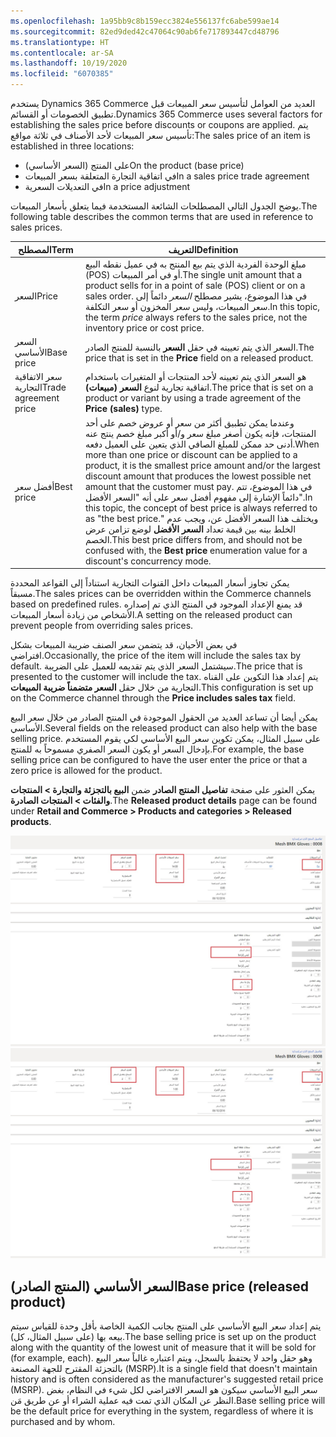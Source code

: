 ```yaml
---
ms.openlocfilehash: 1a95bb9c8b159ecc3824e556137fc6abe599ae14
ms.sourcegitcommit: 82ed9ded42c47064c90ab6fe717893447cd48796
ms.translationtype: HT
ms.contentlocale: ar-SA
ms.lasthandoff: 10/19/2020
ms.locfileid: "6070385"
---
```

<span data-ttu-id="52d55-101">يستخدم Dynamics 365 Commerce العديد من العوامل لتأسيس سعر المبيعات قبل تطبيق الخصومات أو القسائم.</span><span class="sxs-lookup"><span data-stu-id="52d55-101">Dynamics 365 Commerce uses several factors for establishing the sales price before discounts or coupons are applied.</span></span> <span data-ttu-id="52d55-102">يتم تأسيس سعر المبيعات لأحد الأصناف في ثلاثة مواقع:</span><span class="sxs-lookup"><span data-stu-id="52d55-102">The sales price of an item is established in three locations:</span></span>

- <span data-ttu-id="52d55-103">على المنتج (السعر الأساسي)</span><span class="sxs-lookup"><span data-stu-id="52d55-103">On the product (base price)</span></span>
- <span data-ttu-id="52d55-104">في اتفاقية التجارة المتعلقة بسعر المبيعات</span><span class="sxs-lookup"><span data-stu-id="52d55-104">In a sales price trade agreement</span></span>
- <span data-ttu-id="52d55-105">في التعديلات السعرية</span><span class="sxs-lookup"><span data-stu-id="52d55-105">In a price adjustment</span></span>

<span data-ttu-id="52d55-106">يوضح الجدول التالي المصطلحات الشائعة المستخدمة فيما يتعلق بأسعار المبيعات.</span><span class="sxs-lookup"><span data-stu-id="52d55-106">The following table describes the common terms that are used in reference to sales prices.</span></span>


|     <span data-ttu-id="52d55-107">المصطلح</span><span class="sxs-lookup"><span data-stu-id="52d55-107">Term</span></span>                     |     <span data-ttu-id="52d55-108">التعريف</span><span class="sxs-lookup"><span data-stu-id="52d55-108">Definition</span></span>                                                                                                                                                                                                                                                                                                                                                                                                             |
|------------------------------|-------------------------------------------------------------------------------------------------------------------------------------------------------------------------------------------------------------------------------------------------------------------------------------------------------------------------------------------------------------------------------------------------------------------------------------------------|
|     <span data-ttu-id="52d55-109">السعر</span><span class="sxs-lookup"><span data-stu-id="52d55-109">Price</span></span>                    |     <span data-ttu-id="52d55-110">مبلغ الوحدة الفردية الذي يتم بيع المنتج به في عميل نقطه البيع (POS) أو في أمر المبيعات.</span><span class="sxs-lookup"><span data-stu-id="52d55-110">The single unit amount that a product sells for in a point of sale (POS) client or on a sales order.</span></span> <span data-ttu-id="52d55-111">في هذا الموضوع، يشير مصطلح *السعر* دائماً إلى سعر المبيعات، وليس سعر المخزون أو سعر التكلفة.</span><span class="sxs-lookup"><span data-stu-id="52d55-111">In this topic, the term *price* always   refers to the sales price, not the inventory price or cost price.</span></span>                                                                                                                                                                                                                             |
|     <span data-ttu-id="52d55-112">السعر الأساسي</span><span class="sxs-lookup"><span data-stu-id="52d55-112">Base price</span></span>               |     <span data-ttu-id="52d55-113">السعر الذي يتم تعيينه في حقل **السعر** بالنسبة للمنتج الصادر.</span><span class="sxs-lookup"><span data-stu-id="52d55-113">The price that is set in the **Price** field on a released product.</span></span>                                                                                                                                                                                                                                                                                                                                                                           |
|     <span data-ttu-id="52d55-114">سعر الاتفاقية التجارية</span><span class="sxs-lookup"><span data-stu-id="52d55-114">Trade agreement price</span></span>    |     <span data-ttu-id="52d55-115">هو السعر الذي يتم تعيينه لأحد المنتجات أو المتغيرات باستخدام اتفاقية تجارية لنوع **السعر (مبيعات)**.</span><span class="sxs-lookup"><span data-stu-id="52d55-115">The price that is set on a product or variant by using a trade agreement of the **Price (sales)** type.</span></span>                                                                                                                                                                                                                                                                                                                                     |
|     <span data-ttu-id="52d55-116">أفضل سعر</span><span class="sxs-lookup"><span data-stu-id="52d55-116">Best price</span></span>               |     <span data-ttu-id="52d55-117">وعندما يمكن تطبيق أكثر من سعر أو عروض خصم على أحد المنتجات، فإنه يكون أصغر مبلغ سعر و/أو أكبر مبلغ خصم ينتج عنه أدنى حد ممكن للمبلغ الصافي الذي يتعين على العميل دفعه.</span><span class="sxs-lookup"><span data-stu-id="52d55-117">When more than one price or discount can be applied to a product, it is the smallest price amount and/or the largest discount amount that   produces the lowest possible net amount that the customer must pay.</span></span> <span data-ttu-id="52d55-118">في هذا الموضوع، تتم دائماً الإشارة إلى مفهوم أفضل سعر على أنه "السعر الأفضل".</span><span class="sxs-lookup"><span data-stu-id="52d55-118">In this topic, the concept of best price is always referred to as "the best price."</span></span> <span data-ttu-id="52d55-119">ويختلف هذا السعر الأفضل عن، ويجب عدم الخلط بينه بين قيمة تعداد **السعر الأفضل** لوضع تزامن عرض الخصم.</span><span class="sxs-lookup"><span data-stu-id="52d55-119">This best price differs from, and should not be confused with, the **Best price** enumeration value for a discount's concurrency mode.</span></span>    |

<span data-ttu-id="52d55-120">يمكن تجاوز أسعار المبيعات داخل القنوات التجارية استناداً إلى القواعد المحددة مسبقاً.</span><span class="sxs-lookup"><span data-stu-id="52d55-120">The sales prices can be overridden within the Commerce channels based on predefined rules.</span></span> <span data-ttu-id="52d55-121">قد يمنع الإعداد الموجود في المنتج الذي تم إصداره الأشخاص من زيادة أسعار المبيعات.</span><span class="sxs-lookup"><span data-stu-id="52d55-121">A setting on the released product can prevent people from overriding sales prices.</span></span> 

<span data-ttu-id="52d55-122">في بعض الأحيان، قد يتضمن سعر الصنف ضريبة المبيعات بشكل افتراضي.</span><span class="sxs-lookup"><span data-stu-id="52d55-122">Occasionally, the price of the item will include the sales tax by default.</span></span> <span data-ttu-id="52d55-123">سيشتمل السعر الذي يتم تقديمه للعميل على الضريبة.</span><span class="sxs-lookup"><span data-stu-id="52d55-123">The price that is presented to the customer will include the tax.</span></span> <span data-ttu-id="52d55-124">يتم إعداد هذا التكوين على القناه التجارية من خلال حقل **السعر متضمناً ضريبة المبيعات**.</span><span class="sxs-lookup"><span data-stu-id="52d55-124">This configuration is set up on the Commerce channel through the **Price includes sales tax** field.</span></span>

<span data-ttu-id="52d55-125">يمكن أيضا أن تساعد العديد من الحقول الموجودة في المنتج الصادر من خلال سعر البيع الأساسي.</span><span class="sxs-lookup"><span data-stu-id="52d55-125">Several fields on the released product can also help with the base selling price.</span></span> <span data-ttu-id="52d55-126">على سبيل المثال، يمكن تكوين سعر البيع الأساسي لكي يقوم المستخدم بإدخال السعر أو يكون السعر الصفري مسموحاً به للمنتج.</span><span class="sxs-lookup"><span data-stu-id="52d55-126">For example, the base selling price can be configured to have the user enter the price or that a zero price is allowed for the product.</span></span> 

<span data-ttu-id="52d55-127">يمكن العثور على صفحة **تفاصيل المنتج الصادر** ضمن **البيع بالتجزئة والتجارة > المنتجات والفئات > المنتجات الصادرة**.</span><span class="sxs-lookup"><span data-stu-id="52d55-127">The **Released product details** page can be found under **Retail and Commerce > Products and categories > Released products**.</span></span>

<span data-ttu-id="52d55-128">[ ![لقطة شاشة لصفحة تفاصيل المنتج الصادر](../media/released-product-ssm.jpg) ](../media/released-product-ssm.jpg#lightbox)</span><span class="sxs-lookup"><span data-stu-id="52d55-128">[ ![Screenshot of the Released product detail page](../media/released-product-ssm.jpg) ](../media/released-product-ssm.jpg#lightbox)</span></span>
 

## <a name="base-price-released-product"></a><span data-ttu-id="52d55-129">السعر الأساسي (المنتج الصادر)</span><span class="sxs-lookup"><span data-stu-id="52d55-129">Base price (released product)</span></span>
<span data-ttu-id="52d55-130">يتم إعداد سعر البيع الأساسي على المنتج بجانب الكمية الخاصة بأقل وحدة للقياس سيتم بيعه بها (على سبيل المثال، كل).</span><span class="sxs-lookup"><span data-stu-id="52d55-130">The base selling price is set up on the product along with the quantity of the lowest unit of measure that it will be sold for (for example, each).</span></span> <span data-ttu-id="52d55-131">وهو حقل واحد لا يحتفظ بالسجل، ويتم اعتباره غالباً سعر البيع بالتجزئة المقترح للجهة المصنعة (MSRP).</span><span class="sxs-lookup"><span data-stu-id="52d55-131">It is a single field that doesn't maintain history and is often considered as the manufacturer's suggested retail price (MSRP).</span></span> <span data-ttu-id="52d55-132">سعر البيع الأساسي سيكون هو السعر الافتراضي لكل شيء في النظام، بغض النظر عن المكان الذي تمت فيه عملية الشراء أو عن طريق مَن.</span><span class="sxs-lookup"><span data-stu-id="52d55-132">Base selling price will be the default price for everything in the system, regardless of where it is purchased and by whom.</span></span> 
